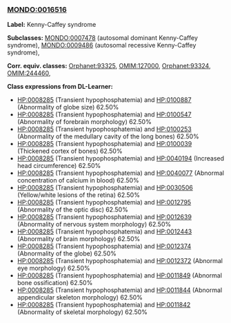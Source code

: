 
### [MONDO:0016516](http://purl.obolibrary.org/obo/MONDO_0016516)
**Label:** Kenny-Caffey syndrome

**Subclasses:** [MONDO:0007478](http://purl.obolibrary.org/obo/MONDO_0007478) (autosomal dominant Kenny-Caffey syndrome), [MONDO:0009486](http://purl.obolibrary.org/obo/MONDO_0009486) (autosomal recessive Kenny-Caffey syndrome), 

**Corr. equiv. classes:** [Orphanet:93325](http://www.orpha.net/ORDO/Orphanet_93325), [OMIM:127000](http://purl.obolibrary.org/obo/OMIM_127000), [Orphanet:93324](http://www.orpha.net/ORDO/Orphanet_93324), [OMIM:244460](http://purl.obolibrary.org/obo/OMIM_244460), 

**Class expressions from DL-Learner:**

- [HP:0008285](http://purl.obolibrary.org/obo/HP_0008285) (Transient hypophosphatemia) and [HP:0100887](http://purl.obolibrary.org/obo/HP_0100887) (Abnormality of globe size) 62.50%
- [HP:0008285](http://purl.obolibrary.org/obo/HP_0008285) (Transient hypophosphatemia) and [HP:0100547](http://purl.obolibrary.org/obo/HP_0100547) (Abnormality of forebrain morphology) 62.50%
- [HP:0008285](http://purl.obolibrary.org/obo/HP_0008285) (Transient hypophosphatemia) and [HP:0100253](http://purl.obolibrary.org/obo/HP_0100253) (Abnormality of the medullary cavity of the long bones) 62.50%
- [HP:0008285](http://purl.obolibrary.org/obo/HP_0008285) (Transient hypophosphatemia) and [HP:0100039](http://purl.obolibrary.org/obo/HP_0100039) (Thickened cortex of bones) 62.50%
- [HP:0008285](http://purl.obolibrary.org/obo/HP_0008285) (Transient hypophosphatemia) and [HP:0040194](http://purl.obolibrary.org/obo/HP_0040194) (Increased head circumference) 62.50%
- [HP:0008285](http://purl.obolibrary.org/obo/HP_0008285) (Transient hypophosphatemia) and [HP:0040077](http://purl.obolibrary.org/obo/HP_0040077) (Abnormal concentration of calcium in blood) 62.50%
- [HP:0008285](http://purl.obolibrary.org/obo/HP_0008285) (Transient hypophosphatemia) and [HP:0030506](http://purl.obolibrary.org/obo/HP_0030506) (Yellow/white lesions of the retina) 62.50%
- [HP:0008285](http://purl.obolibrary.org/obo/HP_0008285) (Transient hypophosphatemia) and [HP:0012795](http://purl.obolibrary.org/obo/HP_0012795) (Abnormality of the optic disc) 62.50%
- [HP:0008285](http://purl.obolibrary.org/obo/HP_0008285) (Transient hypophosphatemia) and [HP:0012639](http://purl.obolibrary.org/obo/HP_0012639) (Abnormality of nervous system morphology) 62.50%
- [HP:0008285](http://purl.obolibrary.org/obo/HP_0008285) (Transient hypophosphatemia) and [HP:0012443](http://purl.obolibrary.org/obo/HP_0012443) (Abnormality of brain morphology) 62.50%
- [HP:0008285](http://purl.obolibrary.org/obo/HP_0008285) (Transient hypophosphatemia) and [HP:0012374](http://purl.obolibrary.org/obo/HP_0012374) (Abnormality of the globe) 62.50%
- [HP:0008285](http://purl.obolibrary.org/obo/HP_0008285) (Transient hypophosphatemia) and [HP:0012372](http://purl.obolibrary.org/obo/HP_0012372) (Abnormal eye morphology) 62.50%
- [HP:0008285](http://purl.obolibrary.org/obo/HP_0008285) (Transient hypophosphatemia) and [HP:0011849](http://purl.obolibrary.org/obo/HP_0011849) (Abnormal bone ossification) 62.50%
- [HP:0008285](http://purl.obolibrary.org/obo/HP_0008285) (Transient hypophosphatemia) and [HP:0011844](http://purl.obolibrary.org/obo/HP_0011844) (Abnormal appendicular skeleton morphology) 62.50%
- [HP:0008285](http://purl.obolibrary.org/obo/HP_0008285) (Transient hypophosphatemia) and [HP:0011842](http://purl.obolibrary.org/obo/HP_0011842) (Abnormality of skeletal morphology) 62.50%


